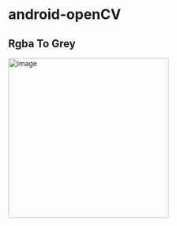 # android-openCV
## Rgba To Grey ##
<img width="325" alt="image" src="https://user-images.githubusercontent.com/41751718/57667567-aa9e2500-7621-11e9-87f4-44fe8a7b5af1.png">
